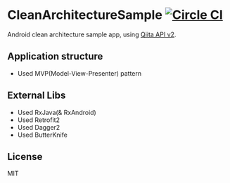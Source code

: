 # CleanArchitectureSample [![Circle CI](https://circleci.com/gh/tyfrontier/CleanArchitectureSample.svg?style=shield&circle-token=4bd2b88b7ecd2f3508fa7eda08d623a162437ea1)](https://circleci.com/gh/tyfrontier/CleanArchitectureSample)

Android clean architecture sample app, using [Qiita API v2](http://qiita.com/api/v2/docs).

## Application structure

- Used MVP(Model-View-Presenter) pattern

## External Libs

- Used RxJava(& RxAndroid)
- Used Retrofit2
- Used Dagger2
- Used ButterKnife

## License

MIT
